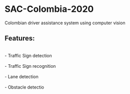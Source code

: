 # SAC-Colombia-2020
Colombian driver assistance system using computer vision

## Features:
<br>- Traffic Sign detection</br>
<br>- Traffic Sign recognition</br>
<br>- Lane detection</br>
<br>- Obstacle detectio</br>
